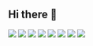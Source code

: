 ## Hi there 👋

<img src="https://cdn.jsdelivr.net/gh/devicons/devicon@latest/icons/html5/html5-original-wordmark.svg" />
<img src="https://cdn.jsdelivr.net/gh/devicons/devicon@latest/icons/css3/css3-original-wordmark.svg" />
<img src="https://cdn.jsdelivr.net/gh/devicons/devicon@latest/icons/entityframeworkcore/entityframeworkcore-original.svg" />
<img src="https://cdn.jsdelivr.net/gh/devicons/devicon@latest/icons/entityframeworkcore/entityframeworkcore-original.svg" />
 <img src="https://cdn.jsdelivr.net/gh/devicons/devicon@latest/icons/postgresql/postgresql-original-wordmark.svg" />
 <img src="https://cdn.jsdelivr.net/gh/devicons/devicon@latest/icons/git/git-original.svg" />
<img src="https://cdn.jsdelivr.net/gh/devicons/devicon@latest/icons/kotlin/kotlin-original-wordmark.svg" />
<img src="https://cdn.jsdelivr.net/gh/devicons/devicon@latest/icons/javascript/javascript-original.svg" />
          
